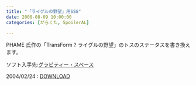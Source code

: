 ```yaml
---
title: "「ライグルの野望」用SSG"
date: 2008-08-09 10:00:00
categories: [がらくた, SpoilerAL]

---
```


PHAME 氏作の「TransForm ? ライグルの野望」のトスのステータスを書き換えます。
	  
ソフト入手先:[グラビティー・スペース][1] 

 [1]: http://hp.vector.co.jp/authors/VA012182/

2004/02/24
: <a href="/files/rigle.lzh">DOWNLOAD</a>
